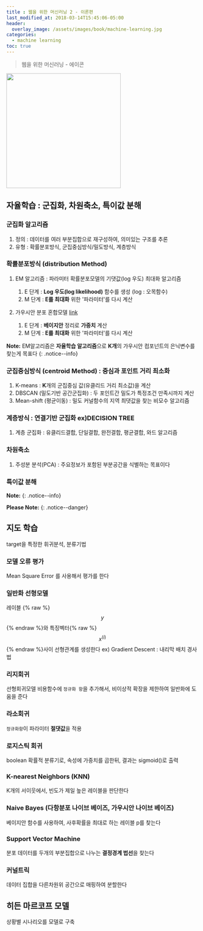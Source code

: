 ```yaml
---
title : 웹을 위한 머신러닝 2 - 이론편
last_modified_at: 2018-03-14T15:45:06-05:00
header:
  overlay_image: /assets/images/book/machine-learning.jpg
categories:
  - machine learning
toc: true
---
```



> 웹을 위한 머신러닝 - 에이콘 


<img src="http://acornpub.co.kr/tb/detail/book/dm/qn/1489112679ajXucfb6.jpg" width='300'>

## **자율학습** : 군집화, 차원축소, 특이값 분해

### 군집화 알고리즘
1. 정의 : 데이터를 여러 부분집합으로 재구성하여, 의미있는 구조를 추론
1. 유형 : 확률분포방식, 군집중심방식/밀도방식, 계층방식

### 확률분포방식 (distribution Method)
1. EM 알고리즘 : 파라미터 확률분포모델의 기댓값(log 우도) 최대화 알고리즘
    1. E 단계 : **Log 우도(log likelihood)** 함수를 생성 (log : 오목함수)
    1. M 단계 : **E를 최대화** 위한 '파라미터'를 다시 계산

2. 가우시안 분포 혼합모델 [link](http://norman3.github.io/prml/docs/chapter09/2.html)
    1. E 단계 : **베이지안** 정리로 **가중치** 계산
    2. M 단계 : **E를 최대화** 위한 '파라미터'를 다시 계산

**Note:** EM알고리즘은 **자율학습 알고리즘**으로 **K개**의 가우시안 컴포넌트의 은닉변수를 찾는게 목표다
{: .notice--info}

### 군집중심방식 (centroid Method) : 중심과 포인트 거리 최소화 
1. K-means : **K**개의 군집중심 값(유클리드 거리 최소값)을 계산
2. DBSCAN (밀도기반 공간군집화) : 두 포인트간 밀도가 특정조건 만족시까지 계산
3. Mean-shift (평균이동) : 밀도 커널함수의 지역 최댓값을 찾는 비모수 알고리즘

### 계층방식 : 연결기반 군집화 ex)DECISION TREE 
1. 계층 군집화 : 유클리드결합, 단일결합, 완전결합, 평균결합, 와드 알고리즘 

### 차원축소 
1. 주성분 분석(PCA) : 주요정보가 포함된 부분공간을 식별하는 목표이다

### 특이값 분해 

**Note:**
{: .notice--info}

**Please Note:**
{: .notice--danger}


## **지도 학습**
target을 특정한 휘귀분석, 분류기법 

### 모델 오류 평가
Mean Square Error 를 사용해서 평가를 한다

### 일반화 선형모델
레이블 {% raw %}$$y$${% endraw %}와 특징벡터{% raw %}$$x^{(i)}$${% endraw %}사이 선형관계를 생성한다 ex) Gradient Descent : 내리막 배치 경사법 

### 리지회귀
선형회귀모델 비용함수에 `정규화 항`을 추가해서, 비이상적 확장을 제한하여 일반화에 도움을 준다 

### 라소회귀
`정규화항`이 파라미터 **절댓값**을 적용 

### 로지스틱 회귀
boolean 확률적 분류기로, 속성에 가중치를 곱한뒤, 결과는 sigmoid()로 출력

### K-nearest Neighbors (KNN)
K개의 서이웃에서, 빈도가 제일 높은 레이블을 판단한다 

### Naive Bayes (다항분포 나이브 베이즈, 가우시안 나이브 베이즈)
베이지안 함수를 사용하여, 사후확률을 최대로 하는 레이블 p를 찾는다

### Support Vector Machine
분포 데이터를 두개의 부분집합으로 나누는 **결정경계 법선**을 찾는다

### 커널트릭
데이터 집합을 다른차원위 공간으로 매핑하여 분할한다


## **히든 마르코프 모델**
상황별 시나리오를 모델로 구축